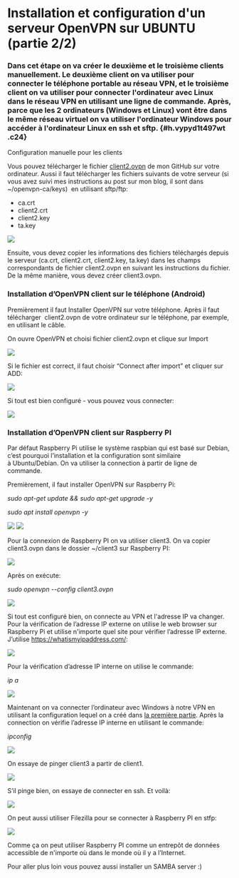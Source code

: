Installation et configuration d'un serveur OpenVPN sur UBUNTU (partie 2/2) 
==========================================================================

### Dans cet étape on va créer le deuxième et le troisième clients manuellement. Le deuxième client on va utiliser pour connecter le téléphone portable au réseau VPN, et le troisième client on va utiliser pour connecter l'ordinateur avec Linux dans le réseau VPN en utilisant une ligne de commande. Après, parce que les 2 ordinateurs (Windows et Linux) vont être dans le même réseau virtuel on va utiliser l'ordinateur Windows pour accéder à l'ordinateur Linux en ssh et sftp. {#h.vypyd1t497wt .c24}

Configuration manuelle pour les clients

Vous pouvez télécharger le fichier [client2.ovpn](https://github.com/olexdziuba/vpn/blob/master/client2.ovpn) de mon GitHub sur votre ordinateur. Aussi il faut télécharger les fichiers suivants de votre serveur (si vous avez suivi mes instructions au post sur mon blog, il sont dans \~/openvpn-ca/keys)  en utilisant sftp/ftp:

-   ca.crt
-   client2.crt
-   client2.key
-   ta.key

<img src="/images2/image2.png">

Ensuite, vous devez copier les informations des fichiers téléchargés depuis le serveur (ca.crt, client2.crt, client2.key, ta.key) dans les champs correspondants de fichier client2.ovpn en suivant les instructions du fichier. De la même manière, vous devez créer client3.ovpn.



### Installation d’OpenVPN client sur le téléphone (Android) 

Premièrement il faut Installer OpenVPN sur votre téléphone. Après il faut télécharger  client2.ovpn de votre ordinateur sur le téléphone, par exemple, en utilisant le câble.

On ouvre OpenVPN et choisi fichier client2.ovpn et clique sur Import

<img src="/images2/image13.png">

Si le fichier est correct, il faut choisir “Connect after import” et cliquer sur ADD:

<img src="/images2/image9.png">

Si tout est bien configuré - vous pouvez vous connecter:

<img src="/images2/image4.png">

### Installation d’OpenVPN client sur Raspberry PI 

Par défaut Raspberry Pi utilise le système raspbian qui est basé sur Debian, c’est pourquoi l’installation et la configuration sont similaire à Ubuntu/Debian. On va utiliser la connection à partir de ligne de commande.

Premièrement, il faut installer OpenVPN sur Raspberry Pi:

*sudo apt-get update && sudo apt-get upgrade -y*

*sudo apt install openvpn -y*

<img src="/images2/image3.png">

<img src="/images2/image1.png">

Pour la connexion de Raspberry PI on va utiliser client3. On va copier client3.ovpn dans le dossier \~/client3 sur Raspberry PI:

<img src="/images2/image12.png">

Après on exécute:

*sudo openvpn --config client3.ovpn*

<img src="/images2/image8.png">

Si tout est configuré bien, on connecte au VPN et l'adresse IP va changer. Pour la vérification de l’adresse IP externe on utilise le web browser sur Raspberry Pi et utilise n'importe quel site pour vérifier l’adresse IP externe. J’utilise https://whatismyipaddress.com/:

<img src="/images2/image11.png">

Pour la vérification d’adresse IP interne on utilise le commande:

*ip a*

<img src="/images2/image7.png">

Maintenant on va connecter l’ordinateur avec Windows à notre VPN en utilisant la configuration lequel on a créé dans [la première partie](https://olexdziuba.github.io/OpenVPNsurUBUNTU-1/).
Après la connection on vérifie l’adresse IP interne en utilisant le commande:

*ipconfig*

<img src="/images2/image5.png">

On essaye de pinger client3 a partir de client1.

<img src="/images2/image10.png">

S’il pinge bien, on essaye de connecter en ssh. Et voilà:

<img src="/images2/image6.png">

On peut aussi utiliser Filezilla pour se connecter à Raspberry PI en stfp:

<img src="/images2/image14.png">

Comme ça on peut utiliser Raspberry PI comme un entrepôt de données accessible de n'importe où dans le monde où il y a l’Internet.

Pour aller plus loin vous pouvez aussi installer un SAMBA server :)
